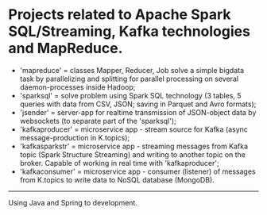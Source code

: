 # Projects related to Apache Spark SQL/Streaming, Kafka technologies and MapReduce.
- 'mapreduce' = classes Mapper, Reducer, Job solve a simple bigdata task by parallelizing and splitting for parallel processing on several daemon-processes inside Hadoop;
- 'sparksql' = solve problem using Spark SQL technology (3 tables, 5 queries with data from CSV, JSON; saving in Parquet and Avro formats);
- 'jsender' = server-app for realtime transmission of JSON-object data by websockets (to separate part of the 'sparksql');
- 'kafkaproducer' = microservice app - stream source for Kafka (async message-production in K.topics);
- 'kafkasparkstr' = microservice app - streaming messages from Kafka topic (Spark Structure Streaming) and writing to another topic on the broker. Capable of working in real time with 'kafkaproducer';
- 'kafkaconsumer' = microservice app - consumer (listener) of messages from K.topics to write data to NoSQL database (MongoDB).
___
Using Java and Spring to development.
